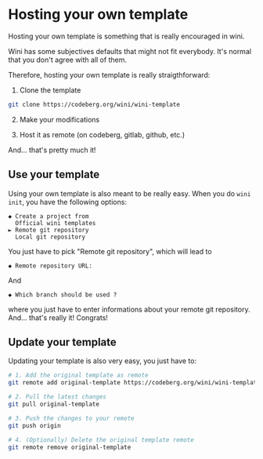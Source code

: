 # Hosting your own template

Hosting your own template is something that is really encouraged in wini.

Wini has some subjectives defaults that might not fit everybody. It's normal that you don't agree with all of them.

Therefore, hosting your own template is really straigthforward:

1. Clone the template

```sh
git clone https://codeberg.org/wini/wini-template
```

2. Make your modifications

3. Host it as remote (on codeberg, gitlab, github, etc.)

And... that's pretty much it!

## Use your template

Using your own template is also meant to be really easy. When you do `wini init`, you have the following options:

```
◆ Create a project from  
  Official wini templates
► Remote git repository
  Local git repository
```

You just have to pick "Remote git repository", which will lead to 

```
◆ Remote repository URL:
```

And

```
◆ Which branch should be used ?
```

where you just have to enter informations about your remote git repository. And... that's really it! Congrats!

## Update your template

Updating your template is also very easy, you just have to:

```sh
# 1. Add the original template as remote
git remote add original-template https://codeberg.org/wini/wini-template

# 2. Pull the latest changes
git pull original-template

# 3. Push the changes to your remote
git push origin

# 4. (Optionally) Delete the original template remote
git remote remove original-template
```

